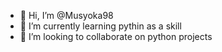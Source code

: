 - 👋 Hi, I’m @Musyoka98
- 🌱 I’m currently learning pythin as a skill
- 💞️ I’m looking to collaborate on python projects

<!---
Musyoka98/Musyoka98 is a ✨ special ✨ repository because its `README.md` (this file) appears on your GitHub profile.
You can click the Preview link to take a look at your changes.
--->
